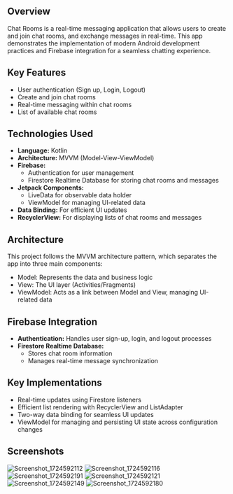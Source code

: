 ## Overview
Chat Rooms is a real-time messaging application that allows users to create and join chat rooms, and exchange messages in real-time. This app demonstrates the implementation of modern Android development practices and Firebase integration for a seamless chatting experience.

## Key Features
- User authentication (Sign up, Login, Logout)
- Create and join chat rooms
- Real-time messaging within chat rooms
- List of available chat rooms

## Technologies Used
- **Language:** Kotlin
- **Architecture:** MVVM (Model-View-ViewModel)
- **Firebase:**
  - Authentication for user management
  - Firestore Realtime Database for storing chat rooms and messages
- **Jetpack Components:**
  - LiveData for observable data holder
  - ViewModel for managing UI-related data
- **Data Binding:** For efficient UI updates
- **RecyclerView:** For displaying lists of chat rooms and messages

## Architecture
This project follows the MVVM architecture pattern, which separates the app into three main components:
- Model: Represents the data and business logic
- View: The UI layer (Activities/Fragments)
- ViewModel: Acts as a link between Model and View, managing UI-related data

## Firebase Integration
- **Authentication:** Handles user sign-up, login, and logout processes
- **Firestore Realtime Database:** 
  - Stores chat room information
  - Manages real-time message synchronization

## Key Implementations
- Real-time updates using Firestore listeners
- Efficient list rendering with RecyclerView and ListAdapter
- Two-way data binding for seamless UI updates
- ViewModel for managing and persisting UI state across configuration changes

## Screenshots
![Screenshot_1724592112](https://github.com/user-attachments/assets/41448a1b-c64f-4b5f-9322-eb292eb09bc5)
![Screenshot_1724592116](https://github.com/user-attachments/assets/a7f583f4-658b-4b51-85d5-2a897f102028)
![Screenshot_1724592191](https://github.com/user-attachments/assets/ecd32bb3-96d6-4923-97fc-fae8e05fffd1)
![Screenshot_1724592121](https://github.com/user-attachments/assets/ed9ada9a-5f9b-427c-aad8-e9f55cd5e84a)
![Screenshot_1724592149](https://github.com/user-attachments/assets/f57cd185-07fb-43ce-bcb2-fc0ad277d21b)
![Screenshot_1724592180](https://github.com/user-attachments/assets/ec28989a-bece-46f8-9f8d-4ecb11ee5467)



